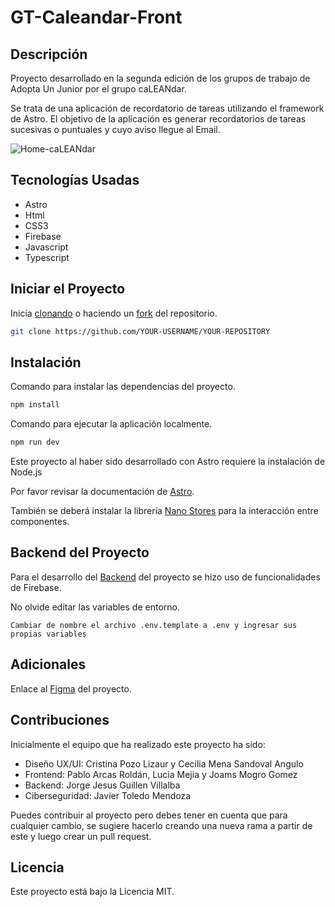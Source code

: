 # GT-Caleandar-Front

## **Descripción**
Proyecto desarrollado en la segunda edición de los grupos de trabajo de Adopta Un Junior por el grupo caLEANdar. 

Se trata de una aplicación de recordatorio de tareas utilizando el framework de Astro. El objetivo de la aplicación es generar recordatorios de tareas
sucesivas o puntuales y cuyo aviso llegue al Email.
 
![Home-caLEANdar](https://github.com/user-attachments/assets/ea649678-fa76-4cf9-b15c-3371e078b78f)


## **Tecnologías Usadas**

- Astro
- Html
- CSS3
- Firebase
- Javascript
- Typescript

## **Iniciar el Proyecto**

Inicia [clonando](https://docs.github.com/es/repositories/creating-and-managing-repositories/cloning-a-repository#cloning-a-repository) o haciendo un [fork](https://docs.github.com/es/pull-requests/collaborating-with-pull-requests/working-with-forks/fork-a-repo#forking-a-repository) del repositorio.


```bash
git clone https://github.com/YOUR-USERNAME/YOUR-REPOSITORY
```

## **Instalación**

Comando para instalar las dependencias del proyecto.

```bash
npm install
```
Comando para ejecutar la aplicación localmente.

```bash
npm run dev
```
Este proyecto al haber sido desarrollado con Astro requiere la instalación de Node.js

Por favor revisar la documentación de [Astro](https://docs.astro.build/es/install-and-setup/). 

También se deberá instalar la librería [Nano Stores](https://docs.astro.build/es/recipes/sharing-state-islands/#por-qu%C3%A9-nano-stores) para la interacción entre componentes.

## **Backend del Proyecto**

Para el desarrollo del [Backend](https://github.com/AdoptaUnJuniorPlatform/GT-Caleandar-Back) del proyecto se hizo uso de funcionalidades de Firebase. 

No olvide editar las variables de entorno.

`Cambiar de nombre el archivo .env.template a .env y ingresar sus propias variables`

## Adicionales

Enlace al [Figma](https://www.figma.com/design/3E8lMjiyFPXelSLD3VR9Na/Mp1-mpv2-caLEANdar?node-id=7008-27609&t=pfFlXWulTPsGwTkG-1) del proyecto.

## Contribuciones

Inicialmente el equipo que ha realizado este proyecto ha sido: 

- Diseño UX/UI: Cristina Pozo Lizaur y Cecilia Mena Sandoval Angulo
- Frontend: Pablo Arcas Roldán, Lucia Mejia y Joams Mogro Gomez
- Backend: Jorge Jesus Guillen Villalba
- Ciberseguridad: Javier Toledo Mendoza

Puedes contribuir al proyecto pero debes tener en cuenta que para cualquier cambio, se sugiere hacerlo creando una nueva rama a partir de este y luego crear un pull request.

## **Licencia**

Este proyecto está bajo la Licencia MIT.
